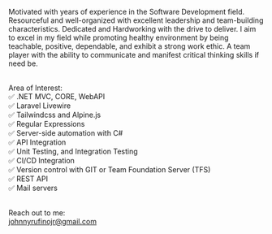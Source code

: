 Motivated with years of experience in the Software Development field. Resourceful and well-organized with excellent leadership and team-building characteristics. Dedicated and Hardworking with the drive to deliver. I aim to excel in my field while promoting healthy environment by being teachable, positive, dependable, and exhibit a strong work ethic. A team player with the ability to communicate and manifest critical thinking skills if need be. <br /> <br />

 Area of Interest: <br />
✅ .NET MVC, CORE, WebAPI <br/>
✅ Laravel Livewire <br />
✅ Tailwindcss and Alpine.js <br />
✅ Regular Expressions <br />
✅ Server-side automation with C# <br />
✅ API Integration <br />
✅ Unit Testing, and Integration Testing <br />
✅ CI/CD Integration <br />
✅ Version control with GIT or Team Foundation Server (TFS) <br />
✅ REST API <br />
✅ Mail servers <br /> <br />

Reach out to me: <br /> 
johnnyrufinojr@gmail.com
